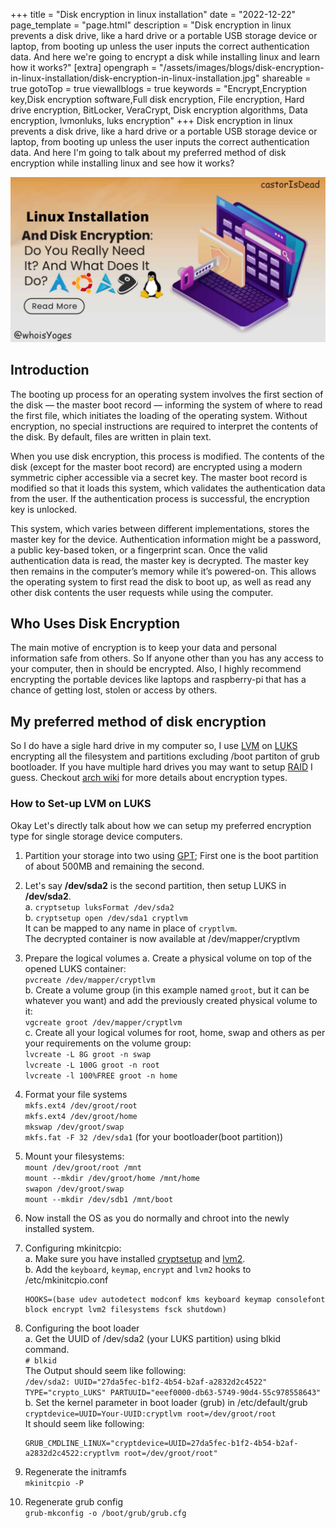 +++
title = "Disk encryption in linux installation"
date = "2022-12-22"
page_template = "page.html"
description = "Disk encryption in linux prevents a disk drive, like a hard drive or a portable USB storage device or laptop, from booting up unless the user inputs the correct authentication data. And here we're going to encrypt a disk while installing linux and learn how it works?"
[extra]
opengraph = "/assets/images/blogs/disk-encryption-in-linux-installation/disk-encryption-in-linux-installation.jpg"
shareable = true
gotoTop = true
viewallblogs = true
keywords = "Encrypt,Encryption key,Disk encryption software,Full disk encryption, File encryption, Hard drive encryption, BitLocker, VeraCrypt, Disk encryption algorithms, Data encryption, lvmonluks, luks encryption"
+++
Disk encryption in linux prevents a disk drive, like a hard drive or a portable USB storage device or laptop, from booting up unless the user inputs the correct authentication data. And here I'm going to talk about my preferred method of disk encryption while installing linux and see how it works?
<!-- more -->

![disk-encryption-in-linux-installation](/assets/images/blogs/disk-encryption-in-linux-installation/disk-encryption-in-linux-installation.jpg)

## Introduction

The booting up process for an operating system involves the first section of the disk — the master boot record — informing the system of where to read the first file, which initiates the loading of the operating system. Without encryption, no special instructions are required to interpret the contents of the disk. By default, files are written in plain text.

When you use disk encryption, this process is modified. The contents of the disk (except for the master boot record) are encrypted using a modern symmetric cipher accessible via a secret key. The master boot record is modified so that it loads this system, which validates the authentication data from the user. If the authentication process is successful, the encryption key is unlocked.

This system, which varies between different implementations, stores the master key for the device. Authentication information might be a password, a public key-based token, or a fingerprint scan. Once the valid authentication data is read, the master key is decrypted. The master key then remains in the computer’s memory while it’s powered-on. This allows the operating system to first read the disk to boot up, as well as read any other disk contents the user requests while using the computer.

## Who Uses Disk Encryption

The main motive of encryption is to keep your data and personal information safe from others. So If anyone other than you has any access to your computer, then in should be encrypted. Also, I highly recommend encrypting the portable devices like laptops and raspberry-pi that has a chance of getting lost, stolen or access by others.

## My preferred method of disk encryption

So I do have a sigle hard drive in my computer so, I use [LVM](https://wiki.archlinux.org/title/LVM) on [LUKS](https://wiki.archlinux.org/title/Dm-crypt) encrypting all the filesystem and partitions excluding /boot partiton of grub bootloader. If you have multiple hard drives you may want to setup [RAID](https://wiki.archlinux.org/title/RAID) I guess. Checkout [arch wiki](https://wiki.archlinux.org/title/dm-crypt/Encrypting_an_entire_system) for more details about encryption types.

### How to Set-up LVM on LUKS

Okay Let's directly talk about how we can setup my preferred encryption type for single storage device computers.

1. Partition your storage into two using [GPT](https://wiki.archlinux.org/title/Partitioning#GUID_Partition_Table); First one is the boot partition of about 500MB and remaining the second.

2. Let's say **/dev/sda2** is the second partition, then setup LUKS in **/dev/sda2**.  
    a. `cryptsetup luksFormat /dev/sda2`  
    b. `cryptsetup open /dev/sda1 cryptlvm`  
    It can be mapped to any name in place of `cryptlvm`.  
    The decrypted container is now available at /dev/mapper/cryptlvm

3. Prepare the logical volumes
    a. Create a physical volume on top of the opened LUKS container:  
    `pvcreate /dev/mapper/cryptlvm`  
    b. Create a volume group (in this example named `groot`, but it can be whatever you want) and add the previously created physical volume to it:   
    `vgcreate groot /dev/mapper/cryptlvm`  
    c. Create all your logical volumes for root, home, swap and others as per your requirements on the volume group:  
    `lvcreate -L 8G groot -n swap`  
    `lvcreate -L 100G groot -n root`  
    `lvcreate -l 100%FREE groot -n home`

4. Format your file systems  
    `mkfs.ext4 /dev/groot/root`  
    `mkfs.ext4 /dev/groot/home`  
    `mkswap /dev/groot/swap`  
    `mkfs.fat -F 32 /dev/sda1` (for your bootloader(boot partition))

5. Mount your filesystems:  
    `mount /dev/groot/root /mnt`  
    `mount --mkdir /dev/groot/home /mnt/home`  
    `swapon /dev/groot/swap`  
    `mount --mkdir /dev/sdb1 /mnt/boot`

6. Now install the OS as you do normally and chroot into the newly installed system.

7. Configuring mkinitcpio:  
    a. Make sure you have installed [cryptsetup](https://archlinux.org/packages/core/x86_64/cryptsetup/) and [lvm2](https://archlinux.org/packages/core/x86_64/lvm2/).  
    b. Add the `keyboard`, `keymap`, `encrypt` and `lvm2` hooks to /etc/mkinitcpio.conf  
    ```
    HOOKS=(base udev autodetect modconf kms keyboard keymap consolefont block encrypt lvm2 filesystems fsck shutdown)
    ```

8. Configuring the boot loader  
    a. Get the UUID of /dev/sda2 (your LUKS partition) using blkid command.  
    `# blkid`  
    The Output should seem like following:  
    `/dev/sda2: UUID="27da5fec-b1f2-4b54-b2af-a2832d2c4522" TYPE="crypto_LUKS" PARTUUID="eeef0000-db63-5749-90d4-55c978558643"`  
    b. Set the kernel parameter in boot loader (grub) in /etc/default/grub  
    `cryptdevice=UUID=Your-UUID:cryptlvm root=/dev/groot/root`  
    It should seem like following:  
    ```
    GRUB_CMDLINE_LINUX="cryptdevice=UUID=27da5fec-b1f2-4b54-b2af-a2832d2c4522:cryptlvm root=/dev/groot/root"
    ```

9. Regenerate the initramfs  
    `mkinitcpio -P`

10. Regenerate grub config  
    `grub-mkconfig -o /boot/grub/grub.cfg`
